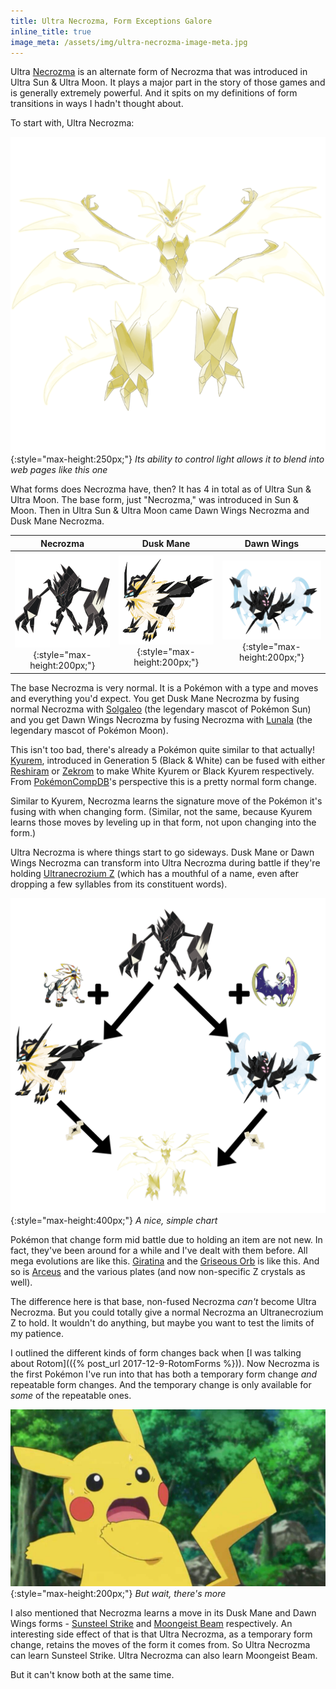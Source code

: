 ```yaml
---
title: Ultra Necrozma, Form Exceptions Galore
inline_title: true
image_meta: /assets/img/ultra-necrozma-image-meta.jpg
---
```


Ultra [Necrozma](https://www.serebii.net/pokedex-sm/800.shtml) is an alternate form of Necrozma that was introduced in Ultra Sun & Ultra Moon. It plays a major part in the story of those games and is generally extremely powerful. And it spits on my definitions of form transitions in ways I hadn't thought about.

To start with, Ultra Necrozma:

![](/assets/img/necrozma-ultra.png){:style="max-height:250px;"}
*Its ability to control light allows it to blend into web pages like this one*

What forms does Necrozma have, then? It has 4 in total as of Ultra Sun & Ultra Moon. The base form, just "Necrozma," was introduced in Sun & Moon. Then in Ultra Sun & Ultra Moon came Dawn Wings Necrozma and Dusk Mane Necrozma.

| Necrozma | Dusk Mane | Dawn Wings |
:---------:|:---------:|:-----------:
| ![](/assets/img/necrozma.png){:style="max-height:200px;"} | ![](/assets/img/necrozma-duskmane.png){:style="max-height:200px;"} | ![](/assets/img/necrozma-dawnwings.png){:style="max-height:200px;"} |

The base Necrozma is very normal. It is a Pokémon with a type and moves and everything you'd expect. You get Dusk Mane Necrozma by fusing normal Necrozma with [Solgaleo](https://www.serebii.net/pokedex-sm/791.shtml) (the legendary mascot of Pokémon Sun) and you get Dawn Wings Necrozma by fusing Necrozma with [Lunala](https://www.serebii.net/pokedex-sm/792.shtml) (the legendary mascot of Pokémon Moon). 

This isn't too bad, there's already a Pokémon quite similar to that actually! [Kyurem](https://www.serebii.net/pokedex-sm/646.shtml), introduced in Generation 5 (Black & White) can be fused with either [Reshiram](https://www.serebii.net/pokedex-sm/643.shtml) or [Zekrom](https://www.serebii.net/pokedex-sm/644.shtml) to make White Kyurem or Black Kyurem respectively. From [PokémonCompDB](pokemoncompdb.html)'s perspective this is a pretty normal form change.

Similar to Kyurem, Necrozma learns the signature move of the Pokémon it's fusing with when changing form. (Similar, not the same, because Kyurem learns those moves by leveling up in that form, not upon changing into the form.)

Ultra Necrozma is where things start to go sideways. Dusk Mane or Dawn Wings Necrozma can transform into Ultra Necrozma during battle if they're holding [Ultranecrozium Z](https://www.serebii.net/itemdex/ultranecroziumz.shtml) (which has a mouthful of a name, even after dropping a few syllables from its constituent words).

![](/assets/img/necrozma-forms.png){:style="max-height:400px;"}
*A nice, simple chart*

Pokémon that change form mid battle due to holding an item are not new. In fact, they've been around for a while and I've dealt with them before. All mega evolutions are like this. [Giratina](https://www.serebii.net/pokedex-sm/487.shtml) and the [Griseous Orb](https://www.serebii.net/itemdex/griseousorb.shtml) is like this. And so is [Arceus](https://www.serebii.net/pokedex-sm/493.shtml) and the various plates (and now non-specific Z crystals as well).

The difference here is that base, non-fused Necrozma *can't* become Ultra Necrozma. But you could totally give a normal Necrozma an Ultranecrozium Z to hold. It wouldn't do anything, but maybe you want to test the limits of my patience.

I outlined the different kinds of form changes back when [I was talking about Rotom](({% post_url 2017-12-9-RotomForms %})). Now Necrozma is the first Pokémon I've run into that has both a temporary form change *and* repeatable form changes. And the temporary change is only available for *some* of the repeatable ones.

![](/assets/img/pikachu-afraid.jpg){:style="max-height:200px;"}
*But wait, there's more*

I also mentioned that Necrozma learns a move in its Dusk Mane and Dawn Wings forms - [Sunsteel Strike](https://www.serebii.net/attackdex-sm/sunsteelstrike.shtml) and [Moongeist Beam](https://www.serebii.net/attackdex-sm/moongeistbeam.shtml) respectively. An interesting side effect of that is that Ultra Necrozma, as a temporary form change, retains the moves of the form it comes from. So Ultra Necrozma can learn Sunsteel Strike. Ultra Necrozma can also learn Moongeist Beam.

But it can't know both at the same time.
